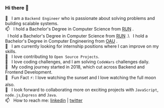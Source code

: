 ### Hi there 👋 



 💬 &nbsp; I am a `Backend Engineer` who is passionate about solving problems and building scalable systems.\
 📫 &nbsp; I hold a Bachelor's Degree in Computer Science from [RUN](https://run.edu.ng/) .\
 &nbsp; I hold a Bachelor's Degree in Computer Science from [RUN](https://run.edu.ng/) .\ 
  &nbsp; I hold a Bachelor's Degree in Computer Engineering from [OAU](https://oauife.edu.ng/) .\
 🔭 &nbsp; I am currently looking for internship positions where I can improve on my skills.\
 🔭 &nbsp; I love contributing to `Open Source Projects`.\
 🔭 &nbsp; I love coding challenges, and I am solving `CodeWars` challenges daily.\
 💬 &nbsp; My coding journey started in 2018, which cut across Backend and Frontend Development.  
 💬 &nbsp; Fun Fact ⚡: I love watching the sunset and I love watching the full moon also.\
 👯 &nbsp; I look forward to collaborating more on exciting projects with `JavaScript`, `node.js`,`Express` and `Java`.\
 📫 &nbsp; How to reach me: [linkedin](https://www.linkedin.com/in/tunbosun-adeyemo) | [twitter](https://twitter.com/@Zeus_of_Germany)

 
<!--
**TubbySparks/TubbySparks** is a ✨ _special_ ✨ repository because its `README.md` (this file) appears on your GitHub profile.

Here are some ideas to get you started:

- 💬 I'm Tunbosun, a self taught backend developer.
- 🌱 I'm currently looking for internship positions where I can improve on my skills.
- 💬 Ask me about JavaScript, Node.js and Express.

- 🔭 I’m currently working on ...
- 🌱 I’m currently learning ...
- 👯 I’m looking to collaborate on ...
- 🤔 I’m looking for help with ...
- 💬 Ask me about ...
- 📫 How to reach me: ...
- 😄 Pronouns: ...
- ⚡ Fun fact: ...
-->
